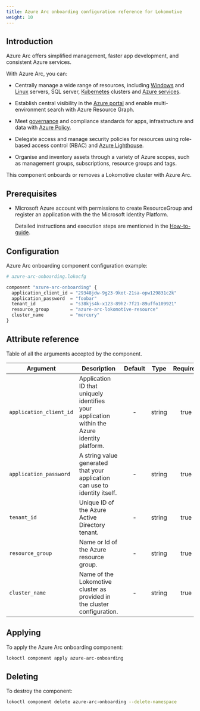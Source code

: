 ```yaml
---
title: Azure Arc onboarding configuration reference for Lokomotive
weight: 10
---
```


## Introduction

Azure Arc offers simplified management, faster app development, and consistent Azure services.

With Azure Arc, you can:

- Centrally manage a wide range of resources, including
[Windows](https://azure.microsoft.com/en-in/campaigns/windows-server/) and
[Linux](https://azure.microsoft.com/en-in/overview/linux-on-azure/) servers, SQL server,
[Kubernetes](https://azure.microsoft.com/en-in/services/kubernetes-service/) clusters and [Azure
services](https://azure.microsoft.com/en-in/services/azure-arc/hybrid-data-services/).

- Establish central visibility in the [Azure portal](https://azure.microsoft.com/en-in/features/azure-portal/)
and enable multi-environment search with Azure Resource Graph.

- Meet [governance](https://azure.microsoft.com/en-in/solutions/governance/) and compliance standards for
apps, infrastructure and data with [Azure Policy](https://azure.microsoft.com/en-in/services/azure-policy/).

- Delegate access and manage security policies for resources using role-based access control (RBAC) and [Azure
Lighthouse](https://azure.microsoft.com/en-in/services/azure-lighthouse/).

- Organise and inventory assets through a variety of Azure scopes, such as management groups, subscriptions,
resource groups and tags.

This component onboards or removes a Lokomotive cluster with Azure Arc.

## Prerequisites

* Microsoft Azure account with permissions to create ResourceGroup and register an application with the
the Microsoft Identity Platform.

  Detailed instructions and execution steps are mentioned in the
  [How-to-guide](../../how-to-guides/gitops-using-azure-arc-onboarding-component.md#prerequisites).

## Configuration

Azure Arc onboarding component configuration example:

```tf
# azure-arc-onboarding.lokocfg

component "azure-arc-onboarding" {
  application_client_id = "29348jdw-9g23-9kot-21sa-opw129831c2k"
  application_password  = "foobar"
  tenant_id             = "s38kjs4k-x123-89h2-7f21-89uffo109921"
  resource_group        = "azure-arc-lokomotive-resource"
  cluster_name          = "mercury"
}
```

## Attribute reference

Table of all the arguments accepted by the component.

| Argument                | Description                                                                                  | Default  | Type   | Required |
|-------------------------|----------------------------------------------------------------------------------------------|:--------:|:------:|:--------:|
| `application_client_id` | Application ID that uniquely identifies your application within the Azure identity platform. | -        | string | true     |
| `application_password`  | A string value generated that your application can use to identity itself.                   | -        | string | true     |
| `tenant_id`             | Unique ID of the Azure Active Directory tenant.                                              | -        | string | true     |
| `resource_group`        | Name or Id of the Azure resource group.                                                      | -        | string | true     |
| `cluster_name`          | Name of the Lokomotive cluster as provided in the cluster configuration.                     | -        | string | true     |

## Applying

To apply the Azure Arc onboarding component:

```bash
lokoctl component apply azure-arc-onboarding
```
## Deleting

To destroy the component:

```bash
lokoctl component delete azure-arc-onboarding --delete-namespace
```
